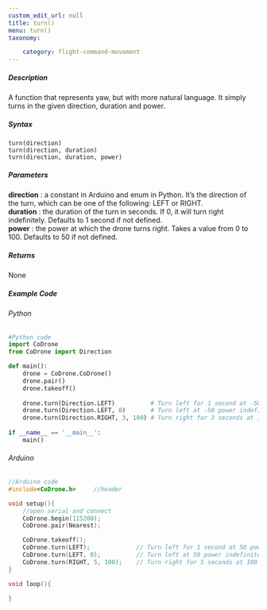 ```yaml
---
custom_edit_url: null
title: turn()
menu: turn()
taxonomy:

	category: flight-command-movement
---
```


##### Description

A function that represents yaw, but with more natural language. It simply turns in the given direction, duration and power.

##### Syntax
```turn(direction)```<br />
```turn(direction, duration)```<br />
```turn(direction, duration, power)```

##### Parameters

**direction**	: a constant in Arduino and enum in Python. It’s the direction of the turn, which can be one of the following: LEFT or RIGHT.<br />
**duration**	: the duration of the turn in seconds. If 0, it will turn right indefinitely. Defaults to 1 second if not defined.<br />
**power**		: the power at which the drone turns right. Takes a value from 0 to 100. Defaults to 50 if not defined.

##### Returns

None

##### Example Code
###### Python
```python
#Python code
import CoDrone
from CoDrone import Direction

def main():
	drone = CoDrone.CoDrone()
	drone.pair()
	drone.takeoff()
	
	drone.turn(Direction.LEFT)  		# Turn left for 1 second at -50 power
	drone.turn(Direction.LEFT, 0)  		# Turn left at -50 power indefinitely
	drone.turn(Direction.RIGHT, 3, 100) # Turn right for 3 seconds at 100 power
	
if __name__ == '__main__':
	main()


```
###### Arduino
```c
//Arduino code
#include<CoDrone.h>		//header

void setup(){
	//open serial and connect
	CoDrone.begin(115200);
	CoDrone.pair(Nearest);

	CoDrone.takeoff();
	CoDrone.turn(LEFT);  			// Turn left for 1 second at 50 power
	CoDrone.turn(LEFT, 0);			// Turn left at 50 power indefinitely
	CoDrone.turn(RIGHT, 5, 100); 	// Turn right for 5 seconds at 100 power	
}

void loop(){

}
```
